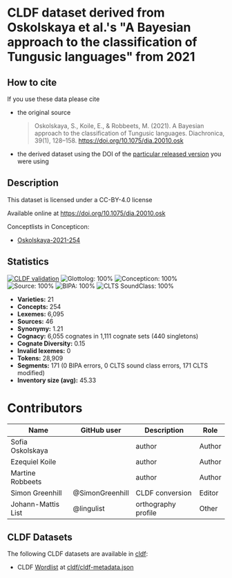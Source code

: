 # CLDF dataset derived from Oskolskaya et al.'s "A Bayesian approach to the classification of Tungusic languages" from 2021

## How to cite

If you use these data please cite
- the original source
  > Oskolskaya, S., Koile, E., & Robbeets, M. (2021). A Bayesian approach to the classification of Tungusic languages. Diachronica, 39(1), 128–158. https://doi.org/10.1075/dia.20010.osk
- the derived dataset using the DOI of the [particular released version](../../releases/) you were using

## Description


This dataset is licensed under a CC-BY-4.0 license

Available online at https://doi.org/10.1075/dia.20010.osk


Conceptlists in Concepticon:
- [Oskolskaya-2021-254](https://concepticon.clld.org/contributions/Oskolskaya-2021-254)
## Statistics


[![CLDF validation](https://github.com/lexibank/oskolskayatungusic/workflows/CLDF-validation/badge.svg)](https://github.com/lexibank/oskolskayatungusic/actions?query=workflow%3ACLDF-validation)
![Glottolog: 100%](https://img.shields.io/badge/Glottolog-100%25-brightgreen.svg "Glottolog: 100%")
![Concepticon: 100%](https://img.shields.io/badge/Concepticon-100%25-brightgreen.svg "Concepticon: 100%")
![Source: 100%](https://img.shields.io/badge/Source-100%25-brightgreen.svg "Source: 100%")
![BIPA: 100%](https://img.shields.io/badge/BIPA-100%25-brightgreen.svg "BIPA: 100%")
![CLTS SoundClass: 100%](https://img.shields.io/badge/CLTS%20SoundClass-100%25-brightgreen.svg "CLTS SoundClass: 100%")

- **Varieties:** 21
- **Concepts:** 254
- **Lexemes:** 6,095
- **Sources:** 46
- **Synonymy:** 1.21
- **Cognacy:** 6,055 cognates in 1,111 cognate sets (440 singletons)
- **Cognate Diversity:** 0.15
- **Invalid lexemes:** 0
- **Tokens:** 28,909
- **Segments:** 171 (0 BIPA errors, 0 CLTS sound class errors, 171 CLTS modified)
- **Inventory size (avg):** 45.33

# Contributors

Name               | GitHub user     | Description | Role
---                | ---             | --- | ---
Sofia Oskolskaya   |                 | author | Author
Ezequiel Koile     |                 | author | Author
Martine Robbeets   |                 | author | Author
Simon Greenhill    | @SimonGreenhill | CLDF conversion | Editor
Johann-Mattis List | @lingulist      | orthography profile | Other




## CLDF Datasets

The following CLDF datasets are available in [cldf](cldf):

- CLDF [Wordlist](https://github.com/cldf/cldf/tree/master/modules/Wordlist) at [cldf/cldf-metadata.json](cldf/cldf-metadata.json)